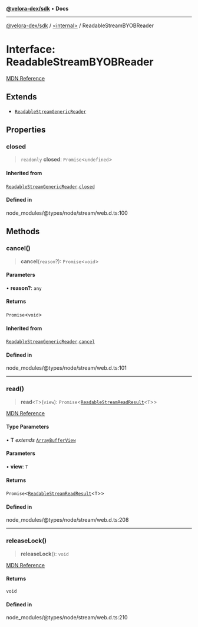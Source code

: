 [**@velora-dex/sdk**](../../README.md) • **Docs**

***

[@velora-dex/sdk](../../globals.md) / [\<internal\>](../README.md) / ReadableStreamBYOBReader

# Interface: ReadableStreamBYOBReader

[MDN Reference](https://developer.mozilla.org/docs/Web/API/ReadableStreamBYOBReader)

## Extends

- [`ReadableStreamGenericReader`](ReadableStreamGenericReader.md)

## Properties

### closed

> `readonly` **closed**: `Promise`\<`undefined`\>

#### Inherited from

[`ReadableStreamGenericReader`](ReadableStreamGenericReader.md).[`closed`](ReadableStreamGenericReader.md#closed)

#### Defined in

node\_modules/@types/node/stream/web.d.ts:100

## Methods

### cancel()

> **cancel**(`reason`?): `Promise`\<`void`\>

#### Parameters

• **reason?**: `any`

#### Returns

`Promise`\<`void`\>

#### Inherited from

[`ReadableStreamGenericReader`](ReadableStreamGenericReader.md).[`cancel`](ReadableStreamGenericReader.md#cancel)

#### Defined in

node\_modules/@types/node/stream/web.d.ts:101

***

### read()

> **read**\<`T`\>(`view`): `Promise`\<[`ReadableStreamReadResult`](../type-aliases/ReadableStreamReadResult.md)\<`T`\>\>

[MDN Reference](https://developer.mozilla.org/docs/Web/API/ReadableStreamBYOBReader/read)

#### Type Parameters

• **T** *extends* [`ArrayBufferView`](ArrayBufferView.md)

#### Parameters

• **view**: `T`

#### Returns

`Promise`\<[`ReadableStreamReadResult`](../type-aliases/ReadableStreamReadResult.md)\<`T`\>\>

#### Defined in

node\_modules/@types/node/stream/web.d.ts:208

***

### releaseLock()

> **releaseLock**(): `void`

[MDN Reference](https://developer.mozilla.org/docs/Web/API/ReadableStreamBYOBReader/releaseLock)

#### Returns

`void`

#### Defined in

node\_modules/@types/node/stream/web.d.ts:210
